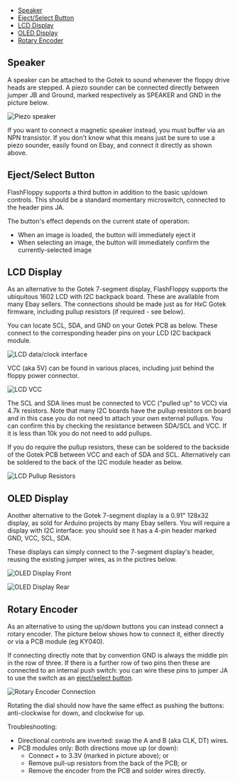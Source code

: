- [Speaker](#speaker)
- [Eject/Select Button](#ejectselect-button)
- [LCD Display](#lcd-display)
- [OLED Display](#oled-display)
- [Rotary Encoder](#rotary-encoder)

## Speaker

A speaker can be attached to the Gotek to sound whenever the floppy
drive heads are stepped. A piezo sounder can be connected directly
between jumper JB and Ground, marked respectively as SPEAKER and GND
in the picture below.

![Piezo speaker](assets/jumpers.jpg)

If you want to connect a magnetic speaker instead, you must buffer via
an NPN transistor. If you don't know what this means just be sure to
use a piezo sounder, easily found on Ebay, and connect it directly as
shown above.

## Eject/Select Button

FlashFloppy supports a third button in addition to the basic up/down
controls. This should be a standard momentary microswitch, connected
to the header pins JA.

The button's effect depends on the current state of operation:
- When an image is loaded, the button will immediately eject it
- When selecting an image, the button will immediately confirm the
  currently-selected image

## LCD Display

As an alternative to the Gotek 7-segment display, FlashFloppy supports
the ubiquitous 1602 LCD with I2C backpack board. These are available
from many Ebay sellers. The connections should be made just as for HxC
Gotek firmware, including pullup resistors (if required - see below).

You can locate SCL, SDA, and GND on your Gotek PCB as below. These
connect to the corresponding header pins on your LCD I2C backpack
module.

![LCD data/clock interface](assets/header_closeup.jpg)

VCC (aka 5V) can be found in various places, including just behind the
floppy power connector.

![LCD VCC](assets/jumpers.jpg)

The SCL and SDA lines must be connected to VCC ("pulled up" to VCC)
via 4.7k resistors.  Note that many I2C boards have the pullup
resistors on board and in this case you do not need to attach your own
external pullups. You can confirm this by checking the resistance
between SDA/SCL and VCC. If it is less than 10k you do not need to add
pullups.

If you do require the pullup resistors, these can be soldered to the
backside of the Gotek PCB between VCC and each of SDA and
SCL. Alternatively can be soldered to the back of the I2C module
header as below.

![LCD Pullup Resistors](assets/pullups.jpg)

## OLED Display

Another alternative to the Gotek 7-segment display is a 0.91" 128x32
display, as sold for Arduino projects by many Ebay sellers. You will
require a display with I2C interface: you should see it has a 4-pin
header marked GND, VCC, SCL, SDA.

These displays can simply connect to the 7-segment display's header,
reusing the existing jumper wires, as in the pictires below.

![OLED Display Front](assets/oled1.jpg)

![OLED Display Rear](assets/oled2.jpg)

## Rotary Encoder

As an alternative to using the up/down buttons you can instead connect
a rotary encoder. The picture below shows how to connect it, either
directly or via a PCB module (eg KY040).

If connecting directly note that by convention GND is always the
middle pin in the row of three. If there is a further row of
two pins then these are connected to an internal push switch: you can
wire these pins to jumper JA to use the switch as an
[eject/select button](#ejectselect-button).

![Rotary Encoder Connection](assets/rotenc.jpg)

Rotating the dial should now have the same effect as pushing the
buttons: anti-clockwise for down, and clockwise for up.

Troubleshooting:
- Directional controls are inverted: swap the A and B (aka CLK, DT) wires.
- PCB modules only: Both directions move up (or down):
  - Connect + to 3.3V (marked in picture above); or
  - Remove pull-up resistors from the back of the PCB; or
  - Remove the encoder from the PCB and solder wires directly.
